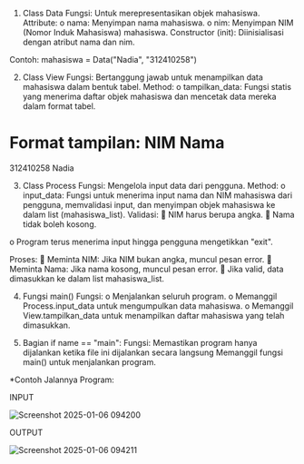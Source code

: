 1. Class Data
Fungsi: Untuk merepresentasikan objek mahasiswa.
Attribute:
o	nama: Menyimpan nama mahasiswa.
o	nim: Menyimpan NIM (Nomor Induk Mahasiswa) mahasiswa.
Constructor (init): Diinisialisasi dengan atribut nama dan nim.

Contoh:
mahasiswa = Data("Nadia", "312410258")


2.	 Class View
Fungsi: Bertanggung jawab untuk menampilkan data mahasiswa dalam bentuk tabel.
Method:
o	tampilkan_data: Fungsi statis yang menerima daftar objek mahasiswa dan mencetak data mereka dalam format tabel.

Format tampilan:
NIM                Nama                
======================
312410258       Nadia


3.	 Class Process
Fungsi: Mengelola input data dari pengguna.
Method:
o	input_data: Fungsi untuk menerima input nama dan NIM mahasiswa dari pengguna, memvalidasi input, dan menyimpan objek mahasiswa ke dalam list (mahasiswa_list).
Validasi:
	NIM harus berupa angka.
	Nama tidak boleh kosong.

o	Program terus menerima input hingga pengguna mengetikkan "exit".

Proses:
	Meminta NIM: Jika NIM bukan angka, muncul pesan error.
	Meminta Nama: Jika nama kosong, muncul pesan error.
	Jika valid, data dimasukkan ke dalam list mahasiswa_list.


4.	 Fungsi main()
Fungsi:
o	Menjalankan seluruh program.
o	Memanggil Process.input_data untuk mengumpulkan data mahasiswa.
o	Memanggil View.tampilkan_data untuk menampilkan daftar mahasiswa yang telah dimasukkan.


5.	 Bagian if name == "main":
Fungsi: Memastikan program hanya dijalankan ketika file ini dijalankan secara langsung
Memanggil fungsi main() untuk menjalankan program.

 *Contoh Jalannya Program:

INPUT

![Screenshot 2025-01-06 094200](https://github.com/user-attachments/assets/e09b083b-2211-4c01-958b-d02ef89aa8db)












OUTPUT

![Screenshot 2025-01-06 094211](https://github.com/user-attachments/assets/afba33eb-480f-4bba-83bf-3513e19b0bb8)


